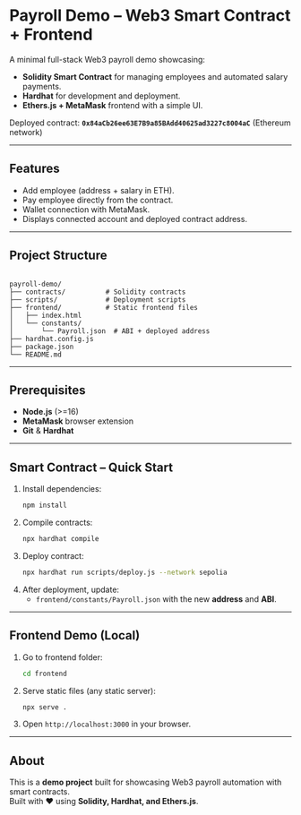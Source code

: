 # Payroll Demo – Web3 Smart Contract + Frontend

A minimal full-stack Web3 payroll demo showcasing:
- **Solidity Smart Contract** for managing employees and automated salary payments.
- **Hardhat** for development and deployment.
- **Ethers.js + MetaMask** frontend with a simple UI.

Deployed contract: **`0x84aCb26ee63E7B9a85BAdd40625ad3227c8004aC`** (Ethereum network)

---

## Features

- Add employee (address + salary in ETH).
- Pay employee directly from the contract.
- Wallet connection with MetaMask.
- Displays connected account and deployed contract address.

---

## Project Structure

```

payroll-demo/
├── contracts/          # Solidity contracts
├── scripts/            # Deployment scripts
├── frontend/           # Static frontend files
│   ├── index.html
│   └── constants/
│       └── Payroll.json  # ABI + deployed address
├── hardhat.config.js
├── package.json
└── README.md

````

---

## Prerequisites

- **Node.js** (>=16)
- **MetaMask** browser extension
- **Git** & **Hardhat**

---

## Smart Contract – Quick Start

1. Install dependencies:
    ```bash
    npm install
    ```
2. Compile contracts:
    ```bash
    npx hardhat compile
    ```
3. Deploy contract:
    ```bash
    npx hardhat run scripts/deploy.js --network sepolia
    ```
4. After deployment, update:
    - `frontend/constants/Payroll.json` with the new **address** and **ABI**.

---

## Frontend Demo (Local)

1. Go to frontend folder:
    ```bash
    cd frontend
    ```
2. Serve static files (any static server):
    ```bash
    npx serve .
    ```
3. Open `http://localhost:3000` in your browser.

---

## About

This is a **demo project** built for showcasing Web3 payroll automation with smart contracts.  
Built with ❤️ using **Solidity, Hardhat, and Ethers.js**.
 
